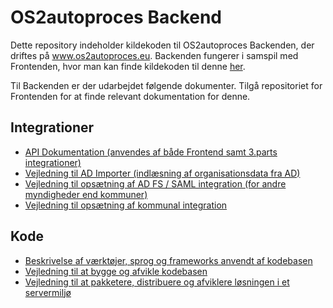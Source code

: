 <h1>OS2autoproces Backend</h1>
<p>
Dette repository indeholder kildekoden til OS2autoproces Backenden, der driftes på <a href="https://www.os2autoproces.eu">www.os2autoproces.eu</a>. Backenden fungerer i samspil med Frontenden, hvor man kan finde kildekoden til denne <a href="https://github.com/OS2autoproces/os2autoproces-frontend">her</a>.
</p>

<p>
Til Backenden er der udarbejdet følgende dokumenter. Tilgå repositoriet for Frontenden for at finde relevant dokumentation for denne.

<h2>Integrationer</h2>
<ul>
  <li><a href="https://www.os2autoproces.eu/doc">API Dokumentation (anvendes af både Frontend samt 3.parts integrationer)</a></li>
  <li><a href="doc/Vejledning til brug af AD importer.docx">Vejledning til AD Importer (indlæsning af organisationsdata fra AD)</a></li>
  <li><a href="doc/Regional SAML opsætning.docx">Vejledning til opsætning af AD FS / SAML integration (for andre myndigheder end kommuner)</a></li>
  <li><a href="doc/Vejledning til implementering af OS2autoproces.docx">Vejledning til opsætning af kommunal integration</a></li>
</ul>

<h2>Kode</h2>
<ul>
  <li><a href="doc/Tooling.md">Beskrivelse af værktøjer, sprog og frameworks anvendt af kodebasen</a></li>
  <li><a href="doc/Build.md">Vejledning til at bygge og afvikle kodebasen</a></li>
  <li><a href="doc/Deploy.md">Vejledning til at pakketere, distribuere og afviklere løsningen i et servermiljø</a></li>
</ul>
  
</p>
